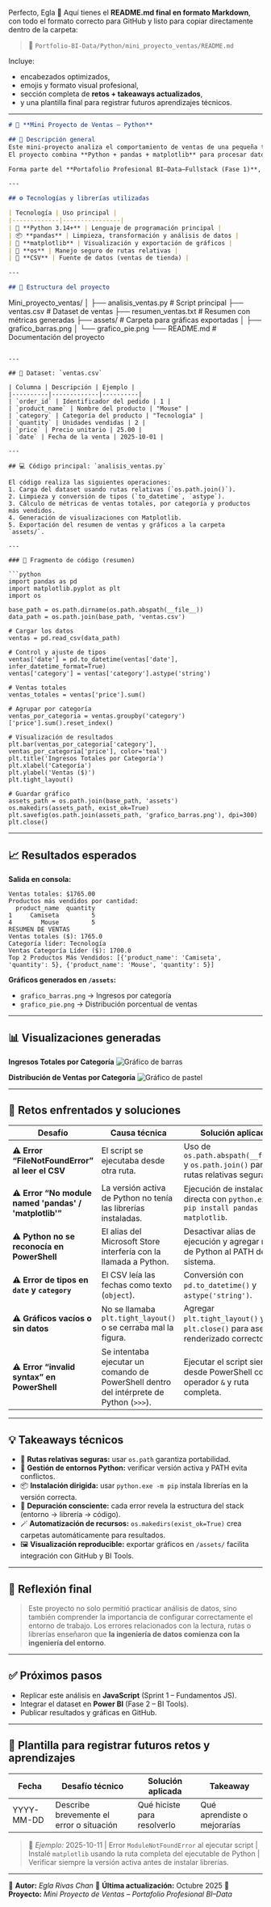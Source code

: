 Perfecto, Egla 🙌
Aquí tienes el **README.md final en formato Markdown**, con todo el formato correcto para GitHub y listo para copiar directamente dentro de la carpeta:

> 📁 `Portfolio-BI-Data/Python/mini_proyecto_ventas/README.md`

Incluye:

* encabezados optimizados,
* emojis y formato visual profesional,
* sección completa de **retos + takeaways actualizados**,
* y una plantilla final para registrar futuros aprendizajes técnicos.

---

```markdown
# 🧾 **Mini Proyecto de Ventas – Python**

## 🛒 Descripción general
Este mini-proyecto analiza el comportamiento de ventas de una pequeña tienda, con el objetivo de **detectar los productos más rentables** y **entender las tendencias de ventas mensuales**.  
El proyecto combina **Python + pandas + matplotlib** para procesar datos desde un archivo CSV y generar métricas clave, resúmenes automáticos y visualizaciones exportables.

Forma parte del **Portafolio Profesional BI–Data–Fullstack (Fase 1)**, dentro del sprint de fundamentos de Python.

---

## ⚙️ Tecnologías y librerías utilizadas

| Tecnología | Uso principal |
|-------------|----------------|
| 🐍 **Python 3.14+** | Lenguaje de programación principal |
| 📦 **pandas** | Limpieza, transformación y análisis de datos |
| 🎨 **matplotlib** | Visualización y exportación de gráficos |
| 🧭 **os** | Manejo seguro de rutas relativas |
| 🧾 **CSV** | Fuente de datos (ventas de tienda) |

---

## 📂 Estructura del proyecto

```

Mini_proyecto_ventas/
│
├── analisis_ventas.py       # Script principal
├── ventas.csv               # Dataset de ventas
├── resumen_ventas.txt       # Resumen con métricas generadas
├── assets/                  # Carpeta para gráficas exportadas
│   ├── grafico_barras.png
│   └── grafico_pie.png
└── README.md                # Documentación del proyecto

````

---

## 📘 Dataset: `ventas.csv`

| Columna | Descripción | Ejemplo |
|----------|-------------|----------|
| `order_id` | Identificador del pedido | 1 |
| `product_name` | Nombre del producto | "Mouse" |
| `category` | Categoría del producto | "Tecnología" |
| `quantity` | Unidades vendidas | 2 |
| `price` | Precio unitario | 25.00 |
| `date` | Fecha de la venta | 2025-10-01 |

---

## 💻 Código principal: `analisis_ventas.py`

El código realiza las siguientes operaciones:
1. Carga del dataset usando rutas relativas (`os.path.join()`).
2. Limpieza y conversión de tipos (`to_datetime`, `astype`).
3. Cálculo de métricas de ventas totales, por categoría y productos más vendidos.
4. Generación de visualizaciones con Matplotlib.
5. Exportación del resumen de ventas y gráficos a la carpeta `assets/`.

---

### 🧩 Fragmento de código (resumen)

```python
import pandas as pd
import matplotlib.pyplot as plt
import os

base_path = os.path.dirname(os.path.abspath(__file__))
data_path = os.path.join(base_path, 'ventas.csv')

# Cargar los datos
ventas = pd.read_csv(data_path)

# Control y ajuste de tipos
ventas['date'] = pd.to_datetime(ventas['date'], infer_datetime_format=True)
ventas['category'] = ventas['category'].astype('string')

# Ventas totales
ventas_totales = ventas['price'].sum()

# Agrupar por categoría
ventas_por_categoria = ventas.groupby('category')['price'].sum().reset_index()

# Visualización de resultados
plt.bar(ventas_por_categoria['category'], ventas_por_categoria['price'], color='teal')
plt.title('Ingresos Totales por Categoría')
plt.xlabel('Categoría')
plt.ylabel('Ventas ($)')
plt.tight_layout()

# Guardar gráfico
assets_path = os.path.join(base_path, 'assets')
os.makedirs(assets_path, exist_ok=True)
plt.savefig(os.path.join(assets_path, 'grafico_barras.png'), dpi=300)
plt.close()
````

---

## 📈 Resultados esperados

**Salida en consola:**

```
Ventas totales: $1765.00
Productos más vendidos por cantidad:
  product_name  quantity
1     Camiseta         5
4        Mouse         5
RESUMEN DE VENTAS
Ventas totales ($): 1765.0
Categoría líder: Tecnología
Ventas Categoría Líder ($): 1700.0
Top 2 Productos Más Vendidos: [{'product_name': 'Camiseta', 'quantity': 5}, {'product_name': 'Mouse', 'quantity': 5}]
```

**Gráficos generados en `/assets`:**

* `grafico_barras.png` → Ingresos por categoría
* `grafico_pie.png` → Distribución porcentual de ventas

---

## 📊 Visualizaciones generadas

**Ingresos Totales por Categoría**
![Gráfico de barras](./assets/grafico_barras.png)

**Distribución de Ventas por Categoría**
![Gráfico de pastel](./assets/grafico_pie.png)

---

## 🚧 Retos enfrentados y soluciones

| Desafío                                                | Causa técnica                                                                           | Solución aplicada                                                                   |
| ------------------------------------------------------ | --------------------------------------------------------------------------------------- | ----------------------------------------------------------------------------------- |
| ⚠️ **Error “FileNotFoundError” al leer el CSV**        | El script se ejecutaba desde otra ruta.                                                 | Uso de `os.path.abspath(__file__)` y `os.path.join()` para rutas relativas seguras. |
| ⚠️ **Error “No module named 'pandas' / 'matplotlib'”** | La versión activa de Python no tenía las librerías instaladas.                          | Ejecución de instalación directa con `python.exe -m pip install pandas matplotlib`. |
| ⚠️ **Python no se reconocía en PowerShell**            | El alias del Microsoft Store interfería con la llamada a Python.                        | Desactivar alias de ejecución y agregar ruta de Python al PATH del sistema.         |
| ⚠️ **Error de tipos en `date` y `category`**           | El CSV leía las fechas como texto (`object`).                                           | Conversión con `pd.to_datetime()` y `astype('string')`.                             |
| ⚠️ **Gráficos vacíos o sin datos**                     | No se llamaba `plt.tight_layout()` o se cerraba mal la figura.                          | Agregar `plt.tight_layout()` y `plt.close()` para asegurar renderizado correcto.    |
| ⚠️ **Error “invalid syntax” en PowerShell**            | Se intentaba ejecutar un comando de PowerShell dentro del intérprete de Python (`>>>`). | Ejecutar el script siempre desde PowerShell con el operador `&` y ruta completa.    |

---

## 💡 Takeaways técnicos

* 📁 **Rutas relativas seguras:** usar `os.path` garantiza portabilidad.
* 🧠 **Gestión de entornos Python:** verificar versión activa y PATH evita conflictos.
* 📦 **Instalación dirigida:** usar `python.exe -m pip` instala librerías en la versión correcta.
* 🧩 **Depuración consciente:** cada error revela la estructura del stack (entorno → librería → código).
* 🪄 **Automatización de recursos:** `os.makedirs(exist_ok=True)` crea carpetas automáticamente para resultados.
* 🖼️ **Visualización reproducible:** exportar gráficos en `/assets/` facilita integración con GitHub y BI Tools.

---

## 🧠 Reflexión final

> Este proyecto no solo permitió practicar análisis de datos, sino también comprender la importancia de configurar correctamente el entorno de trabajo.
> Los errores relacionados con la lectura, rutas o librerías enseñaron que **la ingeniería de datos comienza con la ingeniería del entorno**.

---

## ✅ Próximos pasos

* Replicar este análisis en **JavaScript** (Sprint 1 – Fundamentos JS).
* Integrar el dataset en **Power BI** (Fase 2 – BI Tools).
* Publicar resultados y gráficas en GitHub.

---

## 🧩 Plantilla para registrar futuros retos y aprendizajes

| Fecha      | Desafío técnico                          | Solución aplicada           | Takeaway                    |
| ---------- | ---------------------------------------- | --------------------------- | --------------------------- |
| YYYY-MM-DD | Describe brevemente el error o situación | Qué hiciste para resolverlo | Qué aprendiste o mejorarías |

> 📘 *Ejemplo:*
> 2025-10-11 | Error `ModuleNotFoundError` al ejecutar script | Instalé `matplotlib` usando la ruta completa del ejecutable de Python | Verificar siempre la versión activa antes de instalar librerías.

---

🧩 **Autor:** *Egla Rivas Chan*
📆 **Última actualización:** Octubre 2025
📁 **Proyecto:** *Mini Proyecto de Ventas – Portafolio Profesional BI–Data*
